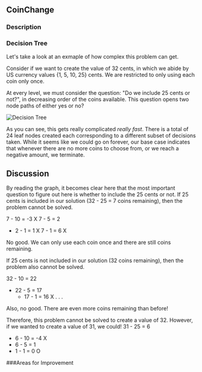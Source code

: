 ## CoinChange 

### Description 

### Decision Tree
Let's take a look at an exmaple of how complex this problem can get. 

Consider if we want to create the value of 32 cents, in which we abide by US currency values {1, 5, 10, 25} cents. We are restricted to only using each coin only once.

At every level, we must consider the question: "Do we include 25 cents or not?", in decreasing order of the coins available. This question opens two node paths of either yes or no? 

![Decision Tree](https://user-images.githubusercontent.com/94495024/231309197-4f5e1e2c-97ec-4084-ac6c-b2cf4e9c5a60.jpg)

As you can see, this gets really complicated _really fast_. There is a total of 24 leaf nodes created each corresponding to a different subset of decisions taken. While it seems like we could go on forever, our base case indicates that whenever there are no more coins to choose from, or we reach a negative amount, we terminate.

## Discussion
By reading the graph, it becomes clear here that the most important question to figure out here is whether to include the 25 cents or not. If 25 cents is included in our solution (32 - 25 = 7 coins remaining), then the problem cannot be solved. 

7 - 10 = -3 X
7 - 5 = 2
 * 2 - 1 = 1 X
7 - 1 = 6 X

No good. We can only use each coin once and there are still coins remaining.

If 25 cents is not included in our solution (32 coins remaining), then the problem also cannot be solved.

32 - 10 = 22
 * 22 - 5 = 17
    * 17 - 1 = 16 X
. . . 

Also, no good. There are even more coins remaining than before! 

Therefore, this problem cannot be solved to create a value of 32. However, if we wanted to create a value of 31, we could! 
31 - 25 = 6
 * 6 - 10 = -4 X
 * 6 - 5 = 1
 * 1 - 1 = 0 O

###Areas for Improvement 




